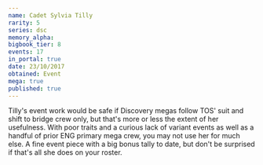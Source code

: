 ```yaml
---
name: Cadet Sylvia Tilly
rarity: 5
series: dsc
memory_alpha:
bigbook_tier: 8
events: 17
in_portal: true
date: 23/10/2017
obtained: Event
mega: true
published: true
---
```


Tilly's event work would be safe if Discovery megas follow TOS' suit and shift to bridge crew only, but that's more or less the extent of her usefulness. With poor traits and a curious lack of variant events as well as a handful of prior ENG primary mega crew, you may not use her for much else. A fine event piece with a big bonus tally to date, but don't be surprised if that's all she does on your roster.
